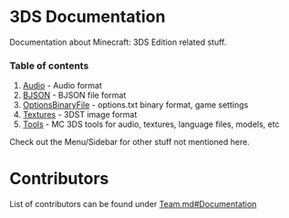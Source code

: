 # 3DS Documentation
Documentation about Minecraft: 3DS Edition related stuff.

### Table of contents
1. [Audio](./Audio/FSB_COMBINEDAUDIO.MD) - Audio format
2. [BJSON](./BJSON/BJSON_DOC.md) - BJSON file format
3. [OptionsBinaryFile](./OptionsBinaryFile/OPTIONS_DOC.md) - options.txt binary format, game settings
4. [Textures](./Textures/3DST_DOC.md) - 3DST image format
5. [Tools](./Tools/TOOL_DOC.md) - MC 3DS tools for audio, textures, language files, models, etc

Check out the Menu/Sidebar for other stuff not mentioned here.

# Contributors
List of contributors can be found under [Team.md#Documentation](/Team.md#Documentation)
